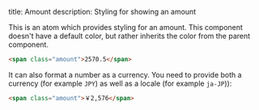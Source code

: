 title: Amount
description: Styling for showing an amount

This is an atom which provides styling for an amount.
This component doesn't have a default color, but rather inherits the color from the parent component.

```html
<span class="amount">2570.5</span>
```

It can also format a number as a currency. You need to provide both a currency (for example `JPY`) as well as a locale (for example `ja-JP`)):

```html
<span class="amount">￥2,576</span>
```
